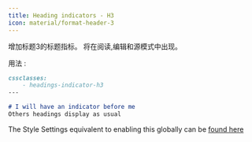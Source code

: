 ```yaml
---
title: Heading indicators - H3
icon: material/format-header-3
---
```


增加标题3的标题指标。 将在阅读,编辑和源模式中出现。

用法 :
```md
cssclasses:
    - headings-indicator-h3
---

# I will have an indicator before me
Others headings display as usual
```

The Style Settings equivalent to enabling this globally can be [found here](。/。/Style-Settings/Editor/Typography/headings/index.md#for-heading-3)